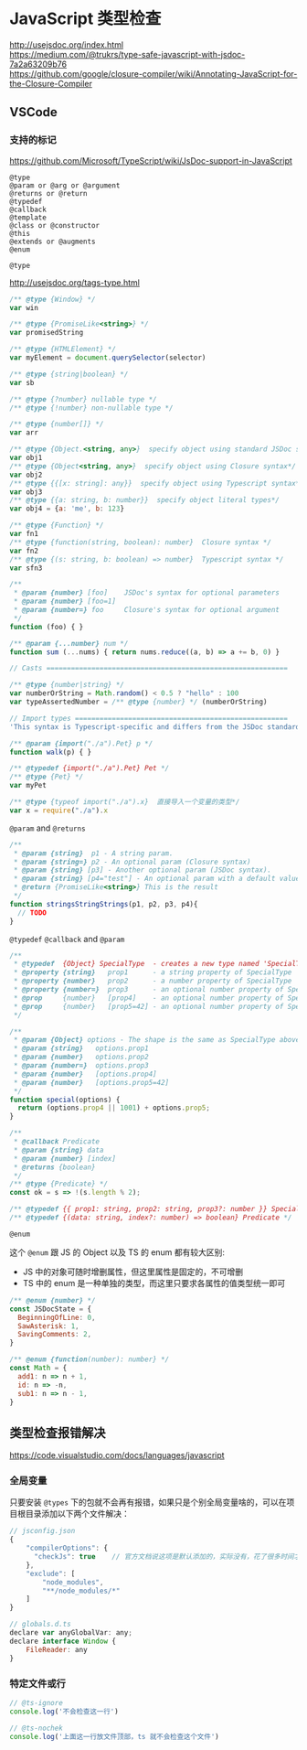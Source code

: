 # JavaScript 类型检查

http://usejsdoc.org/index.html  
https://medium.com/@trukrs/type-safe-javascript-with-jsdoc-7a2a63209b76  
https://github.com/google/closure-compiler/wiki/Annotating-JavaScript-for-the-Closure-Compiler


## VSCode

### 支持的标记

https://github.com/Microsoft/TypeScript/wiki/JsDoc-support-in-JavaScript

```
@type
@param or @arg or @argument
@returns or @return
@typedef
@callback
@template
@class or @constructor
@this
@extends or @augments
@enum
```

`@type`

http://usejsdoc.org/tags-type.html

```js
/** @type {Window} */
var win

/** @type {PromiseLike<string>} */
var promisedString

/** @type {HTMLElement} */
var myElement = document.querySelector(selector)

/** @type {string|boolean} */
var sb

/** @type {?number} nullable type */
/** @type {!number} non-nullable type */

/** @type {number[]} */
var arr

/** @type {Object.<string, any>}  specify object using standard JSDoc syntax*/
var obj1
/** @type {Object<string, any>}  specify object using Closure syntax*/
var obj2
/** @type {{[x: string]: any}}  specify object using Typescript syntax*/
var obj3
/** @type {{a: string, b: number}}  specify object literal types*/
var obj4 = {a: 'me', b: 123}

/** @type {Function} */
var fn1
/** @type {function(string, boolean): number}  Closure syntax */
var fn2
/** @type {(s: string, b: boolean) => number}  Typescript syntax */
var sfn3

/**
 * @param {number} [foo]    JSDoc's syntax for optional parameters
 * @param {number} [foo=1]
 * @param {number=} foo     Closure's syntax for optional argument
 */
function (foo) { }

/** @param {...number} num */
function sum (...nums) { return nums.reduce((a, b) => a += b, 0) }

// Casts ===========================================================

/** @type {number|string} */
var numberOrString = Math.random() < 0.5 ? "hello" : 100
var typeAssertedNumber = /** @type {number} */ (numberOrString)

// Import types ====================================================
'This syntax is Typescript-specific and differs from the JSDoc standard'

/** @param {import("./a").Pet} p */
function walk(p) { }

/** @typedef {import("./a").Pet} Pet */
/** @type {Pet} */
var myPet

/** @type {typeof import("./a").x}  直接导入一个变量的类型*/
var x = require("./a").x
```

`@param` and `@returns`

```js
/**
 * @param {string}  p1 - A string param.
 * @param {string=} p2 - An optional param (Closure syntax)
 * @param {string} [p3] - Another optional param (JSDoc syntax).
 * @param {string} [p4="test"] - An optional param with a default value
 * @return {PromiseLike<string>} This is the result
 */
function stringsStringStrings(p1, p2, p3, p4){
  // TODO
}
```

`@typedef` `@callback` and `@param`

```js
/**
 * @typedef  {Object} SpecialType  - creates a new type named 'SpecialType'
 * @property {string}   prop1      - a string property of SpecialType
 * @property {number}   prop2      - a number property of SpecialType
 * @property {number=}  prop3      - an optional number property of SpecialType
 * @prop     {number}   [prop4]    - an optional number property of SpecialType
 * @prop     {number}   [prop5=42] - an optional number property of SpecialType with default
 */

/**
 * @param {Object} options - The shape is the same as SpecialType above
 * @param {string}   options.prop1
 * @param {number}   options.prop2
 * @param {number=}  options.prop3
 * @param {number}   [options.prop4]
 * @param {number}   [options.prop5=42]
 */
function special(options) {
  return (options.prop4 || 1001) + options.prop5;
}

/**
 * @callback Predicate
 * @param {string} data
 * @param {number} [index]
 * @returns {boolean}
 */
/** @type {Predicate} */
const ok = s => !(s.length % 2);

/** @typedef {{ prop1: string, prop2: string, prop3?: number }} SpecialType */
/** @typedef {(data: string, index?: number) => boolean} Predicate */
```

`@enum`

这个 `@enum` 跟 JS 的 Object 以及 TS 的 enum 都有较大区别:
  * JS 中的对象可随时增删属性，但这里属性是固定的，不可增删
  * TS 中的 enum 是一种单独的类型，而这里只要求各属性的值类型统一即可

```js
/** @enum {number} */
const JSDocState = {
  BeginningOfLine: 0,
  SawAsterisk: 1,
  SavingComments: 2,
}

/** @enum {function(number): number} */
const Math = {
  add1: n => n + 1,
  id: n => -n,
  sub1: n => n - 1,
}

```

## 类型检查报错解决

https://code.visualstudio.com/docs/languages/javascript

### 全局变量

只要安装 `@types` 下的包就不会再有报错，如果只是个别全局变量啥的，可以在项目根目录添加以下两个文件解决：

```js
// jsconfig.json
{
    "compilerOptions": {
      "checkJs": true    // 官方文档说这项是默认添加的，实际没有，花了很多时间才发现这一点
    },
    "exclude": [
        "node_modules",
        "**/node_modules/*"
    ]
}
```

```js
// globals.d.ts
declare var anyGlobalVar: any;
declare interface Window {
    FileReader: any
}
```

### 特定文件或行

```js
// @ts-ignore
console.log('不会检查这一行')

// @ts-nochek
console.log('上面这一行放文件顶部，ts 就不会检查这个文件')
```
